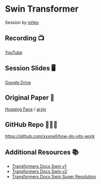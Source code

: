 # Swin Transformer
Session by [johko](https://github.com/johko)


## Recording 📺
[YouTube](https://www.youtube.com/watch?v=Ngikt-K1Ecc&t=305s&pp=ygUdaHVnZ2luZyBmYWNlIHN0dWR5IGdyb3VwIHN3aW4%3D)


## Session Slides 🖥️
[Google Drive](https://docs.google.com/presentation/d/1RoFIC6vE55RS4WNqSlzNu3ljB6F-_8edtprAFXpGvKs/edit?usp=sharing)


## Original Paper 📄
[Hugging Face](https://huggingface.co/papers/2103.14030) /
[arxiv](https://arxiv.org/pdf/2103.14030.pdf)


## GitHub Repo 🧑🏽‍💻
https://github.com/xxxnell/how-do-vits-work


## Additional Resources 📚
- [Transformers Docs Swin v1](https://huggingface.co/docs/transformers/model_doc/swin)
- [Transformers Docs Swin v2](https://huggingface.co/docs/transformers/model_doc/swinv2)
- [Transformers Docs Swin Super Resolution](https://huggingface.co/docs/transformers/model_doc/swin2sr)
